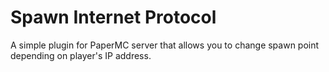 # Spawn Internet Protocol

A simple plugin for PaperMC server that allows you to change spawn point depending on player's IP address.
